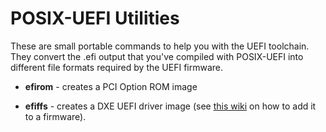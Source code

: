 POSIX-UEFI Utilities
====================

These are small portable commands to help you with the UEFI toolchain. They convert the .efi output that you've compiled
with POSIX-UEFI into different file formats required by the UEFI firmware.

* __efirom__ - creates a PCI Option ROM image

* __efiffs__ - creates a DXE UEFI driver image (see [this wiki](https://github.com/pbatard/efifs/wiki/Adding-a-driver-to-a-UEFI-firmware#adding-the-module-to-the-firmware) on how to add it to a firmware).
